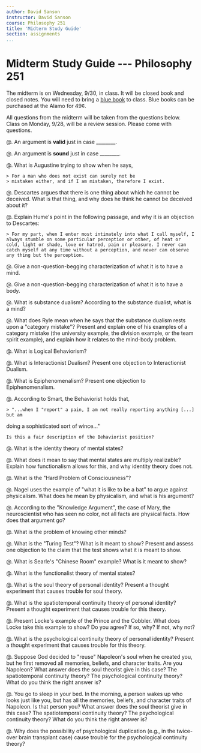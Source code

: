 ```yaml
---
author: David Sanson
instructor: David Sanson
course: Philosophy 251
title: 'Midterm Study Guide'
section: assignments
...
```



# Midterm Study Guide --- Philosophy 251

The midterm is on Wednesday, 9/30, in class. It will be closed book and closed
notes. You will need to bring a [blue
book](https://en.wikipedia.org/wiki/Blue_book_exam) to class. Blue books can
be purchased at the Alamo for 49¢.

All questions from the midterm will be taken from the questions below.
Class on Monday, 9/28, will be a review session. Please come with questions.

@.  An argument is **valid** just in case \_\_\_\_\_\_\_\_.

@.  An argument is **sound** just in case \_\_\_\_\_\_\_\_.

@.  What is Augustine trying to show when he says,

    > For a man who does not exist can surely not be
    > mistaken either, and if I am mistaken, therefore I exist.

@.  Descartes argues that there is one thing about which he cannot be
    deceived. What is that thing, and why does he think he cannot be deceived
    about it?

@.  Explain Hume's point in the following passage, and why it is an objection
    to Descartes:

    > For my part, when I enter most intimately into what I call myself, I always stumble on some particular perception or other, of heat or cold, light or shade, love or hatred, pain or pleasure. I never can catch myself at any time without a perception, and never can observe any thing but the perception. 

@.  Give a non-question-begging characterization of what it is to have a mind.

@.  Give a non-question-begging characterization of what it is to have a body.


@.  What is substance dualism? According to the substance dualist, what is a
mind?

@.  What does Ryle mean when he says that the substance dualism rests upon a
"category mistake"? Present and explain one of his examples of a category
mistake (the university example, the division example, or the team spirit
example), and explain how it relates to the mind-body problem.

@.  What is Logical Behaviorism? 

@.  What is Interactionist Dualism? Present one objection to Interactionist
Dualism.

@.  What is Epiphenomenalism? Present one objection to Epiphenomenalism.

@.  According to Smart,  the Behaviorist holds that,

    > "...when I "report" a pain, I am not really reporting anything [...] but am
doing a sophisticated sort of wince..."

    Is this a fair description of the Behaviorist position?

@.  What is the identity theory of mental states?

@.  What does it mean to say that mental states are multiply realizable?
Explain how functionalism allows for this, and why identity theory does not.

@.  What is the "Hard Problem of Consciousness"?

@.  Nagel uses the example of "what it is like to be a bat" to argue against
    physicalism. What does he mean by physicalism, and what is his argument?

@.  According to the "Knowledge Argument", the case of Mary, the
    neuroscientist who has seen no color, not all facts are physical facts.
    How does that argument go?

@.  What is the problem of knowing other minds? 

@.  What is the "Turing Test"? What is it meant to show? Present and assess
one objection to the claim that the test shows what it is meant to show.

@.  What is Searle's "Chinese Room" example? What is it meant to show?

@.  What is the functionalist theory of mental states?

@.  What is the soul theory of personal identity? Present a thought experiment
that causes trouble for soul theory.

@.  What is the spatiotemporal continuity theory of personal identity? Present
a thought experiment that causes trouble for this theory.

@.  Present Locke's example of the Prince and the Cobbler. What does Locke
take this example to show? Do you agree? If so, why? If not, why not?

@.  What is the psychological continuity theory of personal identity? Present
a thought experiment that causes trouble for this theory.


@.  Suppose God decided to "reuse" Napoleon's soul when he created you, but he
first removed all memories, beliefs, and character traits. Are you Napoleon?
What answer does the soul theorist give in this case? The spatiotemporal
continuity theory? The psychological continuity theory? What do you think the
right answer is?

@.  You go to sleep in your bed. In the morning, a person wakes up who looks just
like you, but has all the memories, beliefs, and character traits of Napoleon.
Is that person you? What answer does the soul theorist give in this case? The spatiotemporal
continuity theory? The psychological continuity theory? What do you think the
right answer is?

@.  Why does the possibility of psychological duplication (e.g., in the
twice-over brain transplant case) cause trouble for the psychological
continuity theory?




